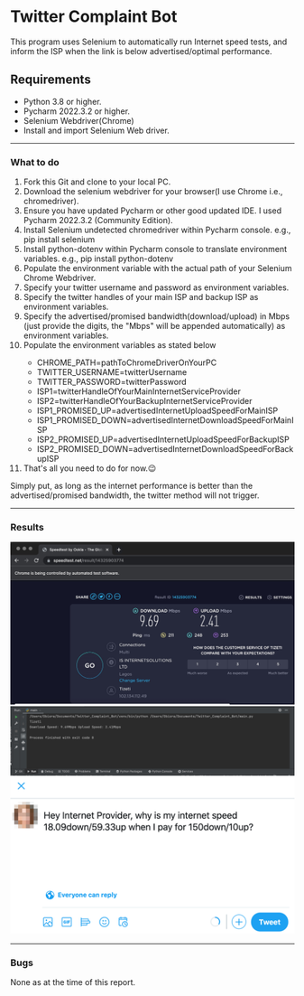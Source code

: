 <h1>Twitter Complaint Bot</h1>
This program uses Selenium to automatically run Internet speed tests, and inform the ISP when the link is below advertised/optimal performance. <br>

<h2>Requirements</h2>
<ul>
  <li>Python 3.8 or higher.</li>
  <li>Pycharm 2022.3.2 or higher.</li>
  <li>Selenium Webdriver(Chrome)</li>
  <li>Install and import Selenium Web driver.</li>
</ul>
<hr>
<h3>What to do</h3>
<ol>
  <li>Fork this Git and clone to your local PC.</li>
  <li>Download the selenium webdriver for your browser(I use Chrome i.e., chromedriver).</li>
  <li>Ensure you have updated Pycharm or other good updated IDE. I used Pycharm 2022.3.2 (Community Edition).</li>
  <li>Install Selenium undetected chromedriver within Pycharm console. e.g., pip install selenium</li>
  <li>Install python-dotenv within Pycharm console to translate environment variables. e.g., pip install python-dotenv</li>
  <li>Populate the environment variable with the actual path of your Selenium Chrome Webdriver.</li>
  <li>Specify your twitter username and password as environment variables.</li>
  <li>Specify the twitter handles of your main ISP and backup ISP as environment variables.</li>
  <li>Specify the advertised/promised bandwidth(download/upload) in Mbps (just provide the digits, the "Mbps" will be appended automatically) as environment variables.</li>
  <li>Populate the environment variables as stated below</li>
  <ul>
    <li>CHROME_PATH=pathToChromeDriverOnYourPC</li>
    <li>TWITTER_USERNAME=twitterUsername</li>
    <li>TWITTER_PASSWORD=twitterPassword</li>
    <li>ISP1=twitterHandleOfYourMainInternetServiceProvider</li>
    <li>ISP2=twitterHandleOfYourBackupInternetServiceProvider</li>
    <li>ISP1_PROMISED_UP=advertisedInternetUploadSpeedForMainISP</li>
    <li>ISP1_PROMISED_DOWN=advertisedInternetDownloadSpeedForMainISP</li>
    <li>ISP2_PROMISED_UP=advertisedInternetUploadSpeedForBackupISP</li>
    <li>ISP2_PROMISED_DOWN=advertisedInternetDownloadSpeedForBackupISP</li>
  </ul>
  <li>That's all you need to do for now.😉</li>
</ol>
<p>Simply put, as long as the internet performance is better than the advertised/promised bandwidth, the twitter method will not trigger.</p>
<hr>
<h3>Results</h3>
<img src="https://raw.githubusercontent.com/obiora789/Portfolio/obiora789-patch-2/Snap1.jpg" alt="speedTestResults.jpg">
<img src="https://raw.githubusercontent.com/obiora789/Portfolio/obiora789-patch-2/Snap2.jpg" alt="evidenceOfScrappedSpeedTestData.jpg">
<img src="https://raw.githubusercontent.com/obiora789/Portfolio/obiora789-patch-2/Snap3.png" alt="complainTweet.jpg">

<hr>
<h3>Bugs</h3>
<p>None as at the time of this report.</p>
